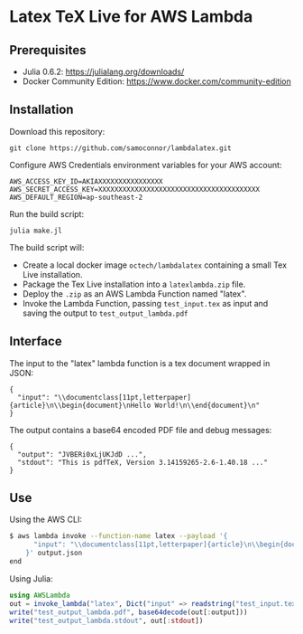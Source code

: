 # Latex TeX Live for AWS Lambda


## Prerequisites

 - Julia 0.6.2: https://julialang.org/downloads/
 - Docker Community Edition: https://www.docker.com/community-edition


## Installation

Download this repository:

    git clone https://github.com/samoconnor/lambdalatex.git


Configure AWS Credentials environment variables for your AWS account:

    AWS_ACCESS_KEY_ID=AKIAXXXXXXXXXXXXXXXX
    AWS_SECRET_ACCESS_KEY=XXXXXXXXXXXXXXXXXXXXXXXXXXXXXXXXXXXXXXXX
    AWS_DEFAULT_REGION=ap-southeast-2


Run the build script:

    julia make.jl

The build script will:
 - Create a local docker image `octech/lambdalatex` containing a small Tex Live
   installation.
 - Package the Tex Live installation into a `latexlambda.zip` file.
 - Deploy the `.zip` as an AWS Lambda Function named "latex".
 - Invoke the Lambda Function, passing `test_input.tex` as input and saving
   the output to `test_output_lambda.pdf`


## Interface

The input to the "latex" lambda function is a tex document wrapped in JSON:

    {
      "input": "\\documentclass[11pt,letterpaper]{article}\n\\begin{document}\nHello World!\n\\end{document}\n"
    }

The output contains a base64 encoded PDF file and debug messages:

    {
      "output": "JVBERi0xLjUKJdD ...",
      "stdout": "This is pdfTeX, Version 3.14159265-2.6-1.40.18 ..."
    }


## Use

Using the AWS CLI:

```bash
$ aws lambda invoke --function-name latex --payload '{
      "input": "\\documentclass[11pt,letterpaper]{article}\n\\begin{document}\nHello World!\n\\end{document}\n"
    }' output.json
end
```


Using Julia:

```julia
using AWSLambda
out = invoke_lambda("latex", Dict("input" => readstring("test_input.tex")))
write("test_output_lambda.pdf", base64decode(out[:output]))
write("test_output_lambda.stdout", out[:stdout])
```

    
